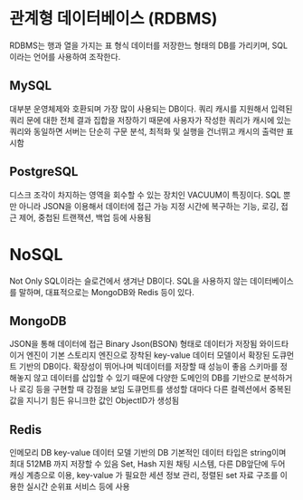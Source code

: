 # 관계형 데이터베이스 (RDBMS)
RDBMS는 행과 열을 가지는 표 형식 데이터를 저장한느 형태의 DB를 가리키며, SQL이라는 언어를 사용하여 조작한다.


## MySQL
대부분 운영체제와 호환되며 가장 많이 사용되는 DB이다.
쿼리 캐시를 지원해서 입력된 쿼리 문에 대한 전체 결과 집합을 저장하기 때문에
사용자가 작성한 쿼리가 캐시에 있는 쿼리와 동일하면 서버는 단순히 구문 분석, 최적화 및 실행을
건너뛰고 캐시의 출력만 표시함

## PostgreSQL
디스크 조각이 차지하는 영역을 회수할 수 있는 장치인 VACUUM이 특징이다.
SQL 뿐만 아니라 JSON을 이용해서 데이터에 접근 가능
지정 시간에 복구하는 기능, 로깅, 접근 제어, 중첩된 트랜잭션, 백업 등에 사용됨


# NoSQL 
Not Only SQL이라는 슬로건에서 생겨난 DB이다. 
SQL을 사용하지 않는 데이터베이스를 말하며, 대표적으로는 MongoDB와 Redis 등이 있다.


## MongoDB
JSON을 통해 데이터에 접근
Binary Json(BSON) 형태로 데이터가 저장됨
와이드타이거 엔진이 기본 스토리지 엔진으로 장착된 key-value 데이터 모델이서 확장된
도큐먼트 기반의 DB이다.
확장성이 뛰어나며 빅데이터를 저장할 때 성능이 좋음
스키마를 정해놓지 않고 데이터를 삽입할 수 있기 때문에 다양한 도메인의 DB를 기반으로 분석하거나
로깅 등을 구현할 때 강점을 보임
도큐먼트를 생성할 대마다 다른 컬렉션에서 중복된 값을 지니기 힘든 유니크한 값인 ObjectID가 생성됨


## Redis
인메모리 DB
key-value 데이터 모델 기반의 DB
기본적인 데이터 타입은 string이며 최대 512MB 까지 저장할 수 있음
Set, Hash 지원
채팅 시스템, 다른 DB앞단에 두어 캐싱 계층으로 이용, key-value 가 필요한 세션 정보 관리,
정렬된 set 자료 구조를 이용한 실시간 순위표 서비스 등에 사용